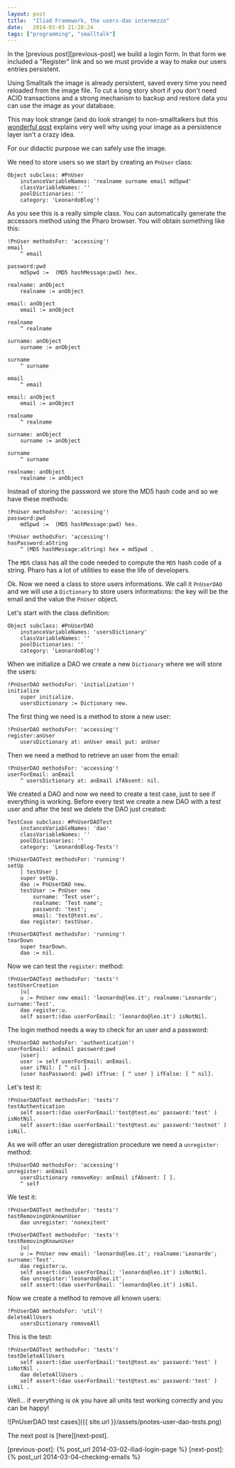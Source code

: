 ```yaml
---
layout: post
title:  "Iliad Framework, the users-dao intermezzo"
date:   2014-03-03 21:28:24
tags: ["programming", "smalltalk"]
---
```


In the [previous post][previous-post] we build a login form. In that
form we included a "Register" link and so we must provide a way
to make our users entries persistent.

Using Smalltalk the image is already persistent, saved every time you
need reloaded from the image file. To cut a long story short if you
don't need ACID transactions and a strong mechanism to backup and
restore data you can use the image as your database.

<!--more-->

This may look strange (and do look strange) to non-smalltalkers but
this [wonderful post][image-based-persistence] explains very well why
using your image as a persistence layer isn't a crazy idea.

For our didactic purpose we can safely use the image.

We need to store users so we start by creating an `PnUser` class:

```smalltalk
Object subclass: #PnUser
	instanceVariableNames: 'realname surname email md5pwd'
	classVariableNames: ''
	poolDictionaries: ''
	category: 'LeonardoBlog'!
```

As you see this is a really simple class. You can automatically
generate the accessors method using the Pharo browser. You will obtain
something like this:

```smalltalk
!PnUser methodsFor: 'accessing'!
email
	^ email

password:pwd
	md5pwd :=  (MD5 hashMessage:pwd) hex.

realname: anObject
	realname := anObject

email: anObject
	email := anObject

realname
	^ realname

surname: anObject
	surname := anObject

surname
	^ surname

email
	^ email

email: anObject
	email := anObject

realname
	^ realname

surname: anObject
	surname := anObject

surname
	^ surname

realname: anObject
	realname := anObject
```

Instead of storing the password we store the MD5 hash code and so we
have these methods:

```smalltalk
!PnUser methodsFor: 'accessing'!
password:pwd
	md5pwd :=  (MD5 hashMessage:pwd) hex.

!PnUser methodsFor: 'accessing'!
hasPassword:aString
	^ (MD5 hashMessage:aString) hex = md5pwd .
```

The `MD5` class has all the code needed to compute the `MD5` hash code
of a string. Pharo has a lot of utilities to ease the life of
developers.

Ok. Now we need a class to store users informations. We call it
`PnUserDAO` and we will use a `Dictionary` to store users
informations: the key will be the email and the value the `PnUser`
object.

Let's start with the class definition:

```smalltalk
Object subclass: #PnUserDAO
	instanceVariableNames: 'usersDictionary'
	classVariableNames: ''
	poolDictionaries: ''
	category: 'LeonardoBlog'!
```

When we initialize a DAO we create a new `Dictionary` where we will
store the users:

```smalltalk
!PnUserDAO methodsFor: 'initialization'!
initialize
	super initialize.
	usersDictionary := Dictionary new.
```

The first thing we need is a method to store a new user:

```smalltalk
!PnUserDAO methodsFor: 'accessing'!
register:anUser
	usersDictionary at: anUser email put: anUser
```

Then we need a method to retrieve an user from the email:

```smalltalk
!PnUserDAO methodsFor: 'accessing'!
userForEmail: anEmail
	^ usersDictionary at: anEmail ifAbsent: nil.
```

We created a DAO and now we need to create a test case, just to see if
everything is working. Before every test we create a new DAO with a
test user and after the test we delete the DAO just created:

```smalltalk
TestCase subclass: #PnUserDAOTest
	instanceVariableNames: 'dao'
	classVariableNames: ''
	poolDictionaries: ''
	category: 'LeonardoBlog-Tests'!

!PnUserDAOTest methodsFor: 'running'!
setUp
	| testUser |
	super setUp.
	dao := PnUserDAO new.
	testUser := PnUser new
		surname: 'Test user';
		realname: 'Test name';
		password: 'test';
		email: 'test@test.eu'.
	dao register: testUser.

!PnUserDAOTest methodsFor: 'running'!
tearDown
	super tearDown.
	dao := nil.
```

Now we can test the `register:` method:

```smalltalk
!PnUserDAOTest methodsFor: 'tests'!
testUserCreation
	|u|
	u := PnUser new email: 'leonardo@leo.it'; realname:'Leonardo'; surname:'Test'.
	dao register:u.
	self assert:(dao userForEmail: 'leonardo@leo.it') isNotNil.
```

The login method needs a way to check for an user and a password:

```smalltalk
!PnUserDAO methodsFor: 'authentication'!
userForEmail: anEmail password:pwd
	|user|
	user := self userForEmail: anEmail.
	user ifNil: [ ^ nil ].
	(user hasPassword: pwd) ifTrue: [ ^ user ] ifFalse: [ ^ nil].
```

Let's test it:

```smalltalk
!PnUserDAOTest methodsFor: 'tests'!
testAuthentication
	self assert:(dao userForEmail:'test@test.eu' password:'test' ) isNotNil.
	self assert:(dao userForEmail:'test@test.eu' password:'testnot' ) isNil.
```

As we will offer an user deregistration procedure we need a
`unregister:` method:
 
```smalltalk
!PnUserDAO methodsFor: 'accessing'!
unregister: anEmail
	usersDictionary removeKey: anEmail ifAbsent: [ ].
	^ self
```

We test it:

```smalltalk
!PnUserDAOTest methodsFor: 'tests'!
testRemovingUnknownUser
	dao unregister: 'nonexitent'

!PnUserDAOTest methodsFor: 'tests'!
testRemovingKnownUser
	|u|
	u := PnUser new email: 'leonardo@leo.it'; realname:'Leonardo'; surname:'Test'.
	dao register:u.
	self assert:(dao userForEmail: 'leonardo@leo.it') isNotNil.
	dao unregister:'leonardo@leo.it'.
	self assert:(dao userForEmail: 'leonardo@leo.it') isNil.
```

Now we create a method to remove all known users:

```smalltalk
!PnUserDAO methodsFor: 'util'!
deleteAllUsers
	usersDictionary removeAll
```

This is the test:

```smalltalk
!PnUserDAOTest methodsFor: 'tests'!
testDeleteAllUsers
	self assert:(dao userForEmail:'test@test.eu' password:'test' ) isNotNil .
	dao deleteAllUsers .
	self assert:(dao userForEmail:'test@test.eu' password:'test' ) isNil .
```

Well... if everything is ok you have all units test working correctly
and you can be happy!

![PnUserDAO test cases]({{ site.url }}/assets/pnotes-user-dao-tests.png)

The next post is [here][next-post].

[image-based-persistence]: http://onsmalltalk.com/simple-image-based-persistence-in-squeak/
[previous-post]: {% post_url 2014-03-02-iliad-login-page %}
[next-post]: {% post_url 2014-03-04-checking-emails %}

